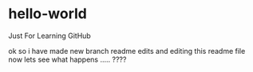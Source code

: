 # hello-world
Just For Learning GitHub 

ok so i have made new branch readme edits and editing this readme file now
lets see what happens ..... ????
